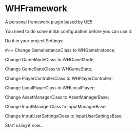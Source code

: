 # WHFramework
A personal framework plugin based by UE5.

You need to do some initial configuration before you can use it:

Do it in your project Settings:

#==
Change GameInstanceClass to WHGameInstance;

Change GameModeClass to WHGameMode;

Change GameStateClass to WHGameState;

Change PlayerControllerClass to WHPlayerController;

Change LocalPlayerClass to WHLocalPlayer;

Change AssetManagerClass to AssetManagerBase;

Change InputManagerClass to InputManagerBase;

Change InputUserSettingsClass to InputUserSettingsBase.

Start using it now...
